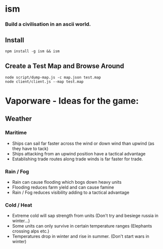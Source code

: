 # ism

### Build a civilisation in an ascii world.

## Install

```
npm install -g ism && ism
```

## Create a Test Map and Browse Around

```
node script/dump-map.js -c map.json test.map
node client/client.js --map test.map
```


# Vaporware - Ideas for the game:



## Weather

### Maritime
- Ships can sail far faster across the wind or down wind than upwind (as they have to tack)
- Ships attacking from an upwind position have a tactical advantage
- Establishing trade routes along trade winds is far faster for trade.

### Rain / Fog
- Rain can cause flooding which bogs down heavy units
- Flooding reduces farm yield and can cause famine
- Rain / Fog reduces visibility adding to a tactical advantage


### Cold / Heat

- Extreme cold will sap strength from units (Don't try and besiege russia in winter...)
- Some units can only survive in certain temperature ranges (Elephants crossing alps etc.)
- Temperatures drop in winter and rise in summer. (Don't start wars in winter)
